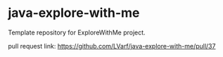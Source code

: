 # java-explore-with-me
Template repository for ExploreWithMe project.

pull request link: https://github.com/LVarf/java-explore-with-me/pull/37
